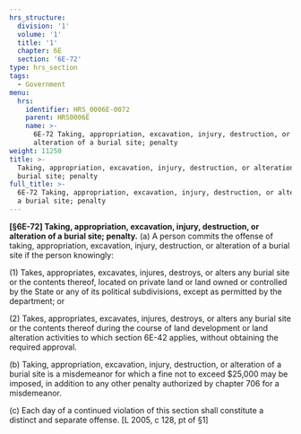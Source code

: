 ```yaml
---
hrs_structure:
  division: '1'
  volume: '1'
  title: '1'
  chapter: 6E
  section: '6E-72'
type: hrs_section
tags:
  - Government
menu:
  hrs:
    identifier: HRS_0006E-0072
    parent: HRS0006E
    name: >-
      6E-72 Taking, appropriation, excavation, injury, destruction, or
      alteration of a burial site; penalty
weight: 11250
title: >-
  Taking, appropriation, excavation, injury, destruction, or alteration of a
  burial site; penalty
full_title: >-
  6E-72 Taking, appropriation, excavation, injury, destruction, or alteration of
  a burial site; penalty
---
```

**[§6E-72] Taking, appropriation, excavation, injury, destruction, or alteration of a burial site; penalty.** (a) A person commits the offense of taking, appropriation, excavation, injury, destruction, or alteration of a burial site if the person knowingly:

(1) Takes, appropriates, excavates, injures, destroys, or alters any burial site or the contents thereof, located on private land or land owned or controlled by the State or any of its political subdivisions, except as permitted by the department; or

(2) Takes, appropriates, excavates, injures, destroys, or alters any burial site or the contents thereof during the course of land development or land alteration activities to which section 6E-42 applies, without obtaining the required approval.

(b) Taking, appropriation, excavation, injury, destruction, or alteration of a burial site is a misdemeanor for which a fine not to exceed $25,000 may be imposed, in addition to any other penalty authorized by chapter 706 for a misdemeanor.

(c) Each day of a continued violation of this section shall constitute a distinct and separate offense. [L 2005, c 128, pt of §1]